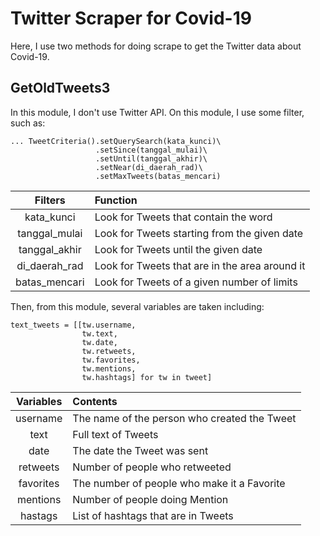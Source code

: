 # Twitter Scraper for Covid-19

Here, I use two methods for doing scrape to get the Twitter data about Covid-19.

## GetOldTweets3

In this module, I don't use Twitter API.
On this module, I use some filter, such as:

```
... TweetCriteria().setQuerySearch(kata_kunci)\
                   .setSince(tanggal_mulai)\
                   .setUntil(tanggal_akhir)\
                   .setNear(di_daerah_rad)\
                   .setMaxTweets(batas_mencari)
```

Filters | Function
:---: | :---
kata_kunci | Look for Tweets that contain the word
tanggal_mulai | Look for Tweets starting from the given date
tanggal_akhir | Look for Tweets until the given date
di_daerah_rad | Look for Tweets that are in the area around it
batas_mencari | Look for Tweets of a given number of limits

Then, from this module, several variables are taken including:

```
text_tweets = [[tw.username,
                tw.text,
                tw.date,
                tw.retweets,
                tw.favorites,
                tw.mentions,
                tw.hashtags] for tw in tweet]
```

Variables | Contents
:---: | :---
username | The name of the person who created the Tweet
text | Full text of Tweets
date | The date the Tweet was sent
retweets | Number of people who retweeted
favorites | The number of people who make it a Favorite
mentions | Number of people doing Mention
hastags | List of hashtags that are in Tweets

